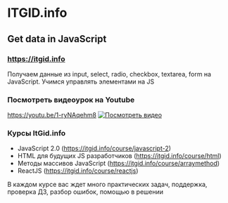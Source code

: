 # ITGID.info
## Get data in JavaScript
### https://itgid.info

Получаем данные из input, select, radio, checkbox, textarea, form на JavaScript. Учимся управлять элементами на JS
### Посмотреть видеоурок на Youtube
https://youtu.be/1-ryNAqehm8
[![Посмотреть видео](https://github.com/itgidinfo/dark_mode_javascript/blob/master/images/cover.png?raw=true)](https://youtu.be/TbkL329h5bg)

### Курсы ItGid.info

- JavaScript 2.0 (https://itgid.info/course/javascript-2)
- HTML для будущих JS разработчиков (https://itgid.info/course/html)
- Методы массивов JavaScript (https://itgid.info/course/arraymethod)
- ReactJS (https://itgid.info/course/reactjs)

В каждом курсе вас ждет много практических задач, поддержка, проверка ДЗ, разбор ошибок, помощью в решении
